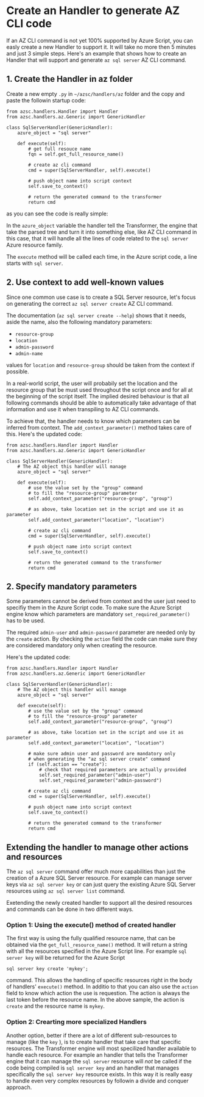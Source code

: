 # Create an Handler to generate AZ CLI code

If an AZ CLI command is not yet 100% supported by Azure Script, you can easly create a new Handler to support it. It will take no more then 5 minutes and just 3 simple steps. Here's an example that shows how to create an Handler that will support and generate `az sql server` AZ CLI command.

## 1. Create the Handler in az folder

Create a new empty `.py` in `~/azsc/handlers/az` folder and the copy and paste the followin startup code:

    from azsc.handlers.Handler import Handler
    from azsc.handlers.az.Generic import GenericHandler

    class SqlServerHandler(GenericHandler):
        azure_object = "sql server"
        
        def execute(self):
            # get full resouce name
            fqn = self.get_full_resource_name()

            # create az cli command 
            cmd = super(SqlServerHandler, self).execute()

            # push object name into script context
            self.save_to_context()

            # return the generated command to the transformer
            return cmd

as you can see the code is really simple:

In the `azure_object` variable the handler tell the Transformer, the engine that take the parsed tree and turn it into something else, like AZ CLI command in this case, that it will handle all the lines of code related to the `sql server` Azure resource family.

The `execute` method will be called each time, in the Azure script code, a line starts with `sql server`.

## 2. Use context to add well-known values

Since one common use case is to create a SQL Server resource, let's focus on generating the correct `az sql server create` AZ CLI command.

The documentation (`az sql server create --help`) shows that it needs, aside the name, also the following mandatory parameters:

- `resource-group`
- `location`
- `admin-password`
- `admin-name`

values for `location` and `resource-group` should be taken from the context if possible. 

In a real-world script, the user will probabily set the location and the resource group that be must used throughout the script once and for all at the beginning of the script itself. The implied desired behaviour is that all following commands should be able to automatically take advantage of that information and use it when transpiling to AZ CLI commands. 

To achieve that, the handler needs to know which parameters can be inferred from context. The `add_context_parameter()` method takes care of this. Here's the updated code: 

    from azsc.handlers.Handler import Handler
    from azsc.handlers.az.Generic import GenericHandler

    class SqlServerHandler(GenericHandler):
        # The AZ object this handler will manage
        azure_object = "sql server"
        
        def execute(self):
            # use the value set by the "group" command
            # to fill the "resource-group" parameter
            self.add_context_parameter("resource-group", "group")

            # as above, take location set in the script and use it as parameter
            self.add_context_parameter("location", "location")

            # create az cli command 
            cmd = super(SqlServerHandler, self).execute()

            # push object name into script context
            self.save_to_context()

            # return the generated command to the transformer
            return cmd

## 2. Specify mandatory parameters

Some parameters cannot be derived from context and the user just need to specifiy them in the Azure Script code. To make sure the Azure Script engine know which parameters are mandatory `set_required_parameter()` has to be used.

The required `admin-user` and `admin-password` parameter are needed only by the `create` action. By checking the `action` field the code can make sure they are considered mandatory only when creating the resource.

Here's the updated code:

    from azsc.handlers.Handler import Handler
    from azsc.handlers.az.Generic import GenericHandler

    class SqlServerHandler(GenericHandler):
        # The AZ object this handler will manage
        azure_object = "sql server"
        
        def execute(self):
            # use the value set by the "group" command
            # to fill the "resource-group" parameter
            self.add_context_parameter("resource-group", "group")

            # as above, take location set in the script and use it as parameter
            self.add_context_parameter("location", "location")

            # make sure admin user and password are mandatory only
            # when generating the "az sql server create" command
            if (self.action == "create"):  
                # check that required parameters are actually provided
                self.set_required_parameter("admin-user")
                self.set_required_parameter("admin-password")

            # create az cli command 
            cmd = super(SqlServerHandler, self).execute()

            # push object name into script context
            self.save_to_context()

            # return the generated command to the transformer
            return cmd
            
## Extending the handler to manage other actions and resources

The `az sql server` command offer much more capabilities than just the creation of a Azure SQL Server resource. For example can manage server keys via `az sql server key` or can just query the existing Azure SQL Server resources using `az sql server list` command.

Exetending the newly created handler to support all the desired resources and commands can be done in two different ways.

### Option 1: Using the execute() method of created handler

The first way is using the fully qualified resource name, that can be obtained via the `get_full_resource_name()` method. It will return a string with all the resources specified in the Azure Script line. For example `sql server key` will be returned for the Azure Script

    sql server key create 'mykey';

command. This allows the handling of specific resources right in the body of handlers' `execute()` method. In additio to that you can also use the `action` field to know which action the use is requestion. The action is always the last token before the resource name. In the above sample, the action is `create` and the resource name is `mykey`.

### Option 2: Crearting more specialized Handlers

Another option, better if there are a lot of different sub-resources to manage (like the `key` ), is to create handler that take care that specific resources. The Transformer engine will most specilized handler available to handle each resource. For example an handler that tells the Transformer engine that it can manage the `sql server` resource will *not* be called if the code being compiled is `sql server key` and an handler that manages specifically the `sql server key` resource exists. In this way it is really easy to handle even very complex resources by followin a divide and conquer approach.

